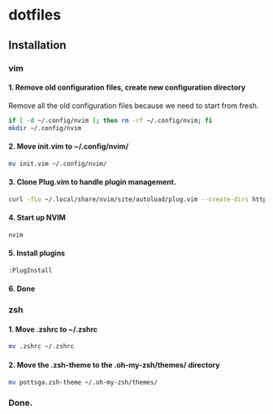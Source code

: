 # dotfiles

## Installation

### vim

#### 1. Remove old configuration files, create new configuration directory

Remove all the old configuration files because we need to start from fresh.

```sh
if [ -d ~/.config/nvim ]; then rm -rf ~/.config/nvim; fi
mkdir ~/.config/nvim
```

#### 2. Move init.vim to ~/.config/nvim/

```sh
mv init.vim ~/.config/nvim/
```

#### 3. Clone Plug.vim to handle plugin management.

```sh
curl -fLo ~/.local/share/nvim/site/autoload/plug.vim --create-dirs https://raw.githubusercontent.com/junegunn/vim-plug/master/plug.vim
```

#### 4. Start up NVIM

```sh
nvim
```

#### 5. Install plugins

```sh
:PlugInstall
```

#### 6. Done

### zsh

#### 1. Move .zshrc to ~/.zshrc

```sh
mv .zshrc ~/.zshrc
```

#### 2. Move the .zsh-theme to the .oh-my-zsh/themes/ directory

```sh
mv pottsga.zsh-theme ~/.oh-my-zsh/themes/
```

### Done.

